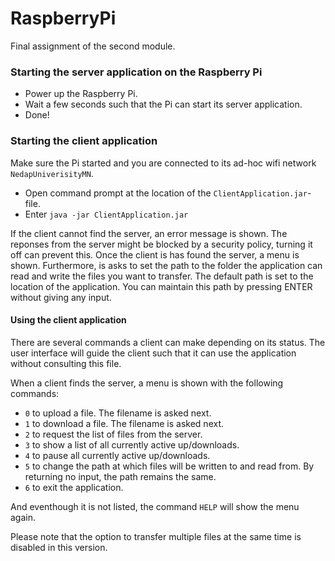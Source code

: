 # RaspberryPi
Final assignment of the second module.

### Starting the server application on the Raspberry Pi
- Power up the Raspberry Pi.
- Wait a few seconds such that the Pi can start its server application.
- Done!

### Starting the client application
Make sure the Pi started and you are connected to its ad-hoc wifi network `NedapUniverisityMN`.
- Open command prompt at the location of the `ClientApplication.jar`-file.
- Enter `java -jar ClientApplication.jar`

If the client cannot find the server, an error message is shown. The reponses from the server might be blocked by a security policy, turning it off can prevent this.
Once the client is has found the server, a menu is shown. Furthermore, is asks to set the path to the folder the application can read and write the files you want to transfer. The default path is set to the location of the application. You can maintain this path by pressing ENTER without giving any input.

#### Using the client application
There are several commands a client can make depending on its status. The user interface will guide the client such that it can use the application without consulting this file.

When a client finds the server, a menu is shown with the following commands:
- `0` to upload a file. The filename is asked next.
- `1` to download a file. The filename is asked next.
- `2` to request the list of files from the server.
- `3` to show a list of all currently active up/downloads.
- `4` to pause all currently active up/downloads.
- `5` to change the path at which files will be written to and read from. By returning no input, the path remains the same.
- `6` to exit the application.

And eventhough it is not listed, the command `HELP` will show the menu again.

Please note that the option to transfer multiple files at the same time is disabled in this version.
